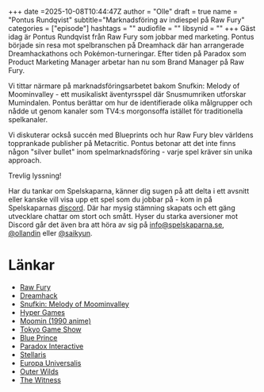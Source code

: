 +++
date =2025-10-08T10:44:47Z
author = "Olle"
draft = true 
name = "Pontus Rundqvist"
subtitle="Marknadsföring av indiespel på Raw Fury"
categories = ["episode"]
hashtags = ""
audiofile = ""
libsynid = ""
+++
Gäst idag är Pontus Rundqvist från Raw Fury som jobbar med marketing. Pontus började sin resa mot spelbranschen på Dreamhack där han arrangerade Dreamhackathons och Pokémon-turneringar. Efter tiden på Paradox som Product Marketing Manager arbetar han nu som Brand Manager på Raw Fury.

Vi tittar närmare på marknadsföringsarbetet bakom Snufkin: Melody of Moominvalley - ett musikaliskt äventyrsspel där Snusmumriken utforskar Mumindalen. Pontus berättar om hur de identifierade olika målgrupper och nådde ut genom kanaler som TV4:s morgonsoffa istället för traditionella spelkanaler.

Vi diskuterar också succén med Blueprints och hur Raw Fury blev världens topprankade publisher på Metacritic. Pontus betonar att det inte finns någon "silver bullet" inom spelmarknadsföring - varje spel kräver sin unika approach.

Trevlig lyssning!

Har du tankar om Spelskaparna, känner dig sugen på att delta i ett avsnitt eller kanske vill visa upp ett spel som du jobbar på - kom in på Spelskaparnas [discord](https://discord.gg/hBHEXss). Där har mysig stämning skapats och ett gäng utvecklare chattar om stort och smått. Hyser du starka aversioner mot Discord går det även bra att höra av sig på info@spelskaparna.se, [@ollandin](https://twitter.com/ollelandin) eller [@saikyun](https://twitter.com/Saikyun).

# Länkar
* [Raw Fury](https://rawfury.com/)
* [Dreamhack](https://dreamhack.com/)
* [Snufkin: Melody of Moominvalley](https://store.steampowered.com/app/1808680/Snufkin_Melody_of_Moominvalley/)
* [Hyper Games](https://hypergames.no/)
* [Moomin (1990 anime)](https://en.wikipedia.org/wiki/Moomin_(1990_TV_series))
* [Tokyo Game Show](https://tgs.nikkeibp.co.jp/tgs/2024/en/)
* [Blue Prince](https://store.steampowered.com/app/1569580/Blue_Prince/)
* [Paradox Interactive](https://www.paradoxinteractive.com/)
* [Stellaris](https://store.steampowered.com/app/281990/Stellaris/)
* [Europa Universalis](https://store.steampowered.com/app/236850/Europa_Universalis_IV/)
* [Outer Wilds](https://store.steampowered.com/app/753640/Outer_Wilds/)
* [The Witness](https://store.steampowered.com/app/210970/The_Witness/)